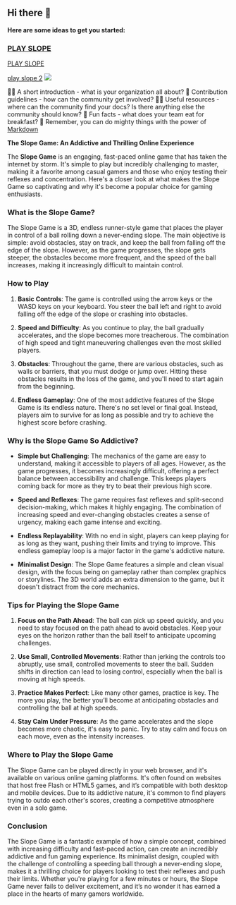 ## Hi there 👋

**Here are some ideas to get you started:**
<h3><a href="https://2slope.pages.dev">PLAY SLOPE</a></h3>

<a href="https://slope.blog" tagret="_blank">PLAY SLOPE</a>

<a href="https://retro2.blog" target="_blank"> play slope 2</a>
<a href="https://2slope.pages.dev"><img src="https://clearcache.store/games.png"></a>

🙋‍♀️ A short introduction - what is your organization all about?
🌈 Contribution guidelines - how can the community get involved?
👩‍💻 Useful resources - where can the community find your docs? Is there anything else the community should know?
🍿 Fun facts - what does your team eat for breakfast?
🧙 Remember, you can do mighty things with the power of [Markdown](https://docs.github.com/github/writing-on-github/getting-started-with-writing-and-formatting-on-github/basic-writing-and-formatting-syntax)

**The Slope Game: An Addictive and Thrilling Online Experience**

The **Slope Game** is an engaging, fast-paced online game that has taken the internet by storm. It's simple to play but incredibly challenging to master, making it a favorite among casual gamers and those who enjoy testing their reflexes and concentration. Here's a closer look at what makes the Slope Game so captivating and why it's become a popular choice for gaming enthusiasts.

### What is the Slope Game?

The Slope Game is a 3D, endless runner-style game that places the player in control of a ball rolling down a never-ending slope. The main objective is simple: avoid obstacles, stay on track, and keep the ball from falling off the edge of the slope. However, as the game progresses, the slope gets steeper, the obstacles become more frequent, and the speed of the ball increases, making it increasingly difficult to maintain control.

### How to Play

1. **Basic Controls**: The game is controlled using the arrow keys or the WASD keys on your keyboard. You steer the ball left and right to avoid falling off the edge of the slope or crashing into obstacles.

2. **Speed and Difficulty**: As you continue to play, the ball gradually accelerates, and the slope becomes more treacherous. The combination of high speed and tight maneuvering challenges even the most skilled players.

3. **Obstacles**: Throughout the game, there are various obstacles, such as walls or barriers, that you must dodge or jump over. Hitting these obstacles results in the loss of the game, and you'll need to start again from the beginning.

4. **Endless Gameplay**: One of the most addictive features of the Slope Game is its endless nature. There's no set level or final goal. Instead, players aim to survive for as long as possible and try to achieve the highest score before crashing.

### Why is the Slope Game So Addictive?

- **Simple but Challenging**: The mechanics of the game are easy to understand, making it accessible to players of all ages. However, as the game progresses, it becomes increasingly difficult, offering a perfect balance between accessibility and challenge. This keeps players coming back for more as they try to beat their previous high score.

- **Speed and Reflexes**: The game requires fast reflexes and split-second decision-making, which makes it highly engaging. The combination of increasing speed and ever-changing obstacles creates a sense of urgency, making each game intense and exciting.

- **Endless Replayability**: With no end in sight, players can keep playing for as long as they want, pushing their limits and trying to improve. This endless gameplay loop is a major factor in the game's addictive nature.

- **Minimalist Design**: The Slope Game features a simple and clean visual design, with the focus being on gameplay rather than complex graphics or storylines. The 3D world adds an extra dimension to the game, but it doesn't distract from the core mechanics.

### Tips for Playing the Slope Game

1. **Focus on the Path Ahead**: The ball can pick up speed quickly, and you need to stay focused on the path ahead to avoid obstacles. Keep your eyes on the horizon rather than the ball itself to anticipate upcoming challenges.

2. **Use Small, Controlled Movements**: Rather than jerking the controls too abruptly, use small, controlled movements to steer the ball. Sudden shifts in direction can lead to losing control, especially when the ball is moving at high speeds.

3. **Practice Makes Perfect**: Like many other games, practice is key. The more you play, the better you’ll become at anticipating obstacles and controlling the ball at high speeds.

4. **Stay Calm Under Pressure**: As the game accelerates and the slope becomes more chaotic, it's easy to panic. Try to stay calm and focus on each move, even as the intensity increases.

### Where to Play the Slope Game

The Slope Game can be played directly in your web browser, and it's available on various online gaming platforms. It's often found on websites that host free Flash or HTML5 games, and it’s compatible with both desktop and mobile devices. Due to its addictive nature, it's common to find players trying to outdo each other's scores, creating a competitive atmosphere even in a solo game.

### Conclusion

The Slope Game is a fantastic example of how a simple concept, combined with increasing difficulty and fast-paced action, can create an incredibly addictive and fun gaming experience. Its minimalist design, coupled with the challenge of controlling a speeding ball through a never-ending slope, makes it a thrilling choice for players looking to test their reflexes and push their limits. Whether you're playing for a few minutes or hours, the Slope Game never fails to deliver excitement, and it’s no wonder it has earned a place in the hearts of many gamers worldwide.
